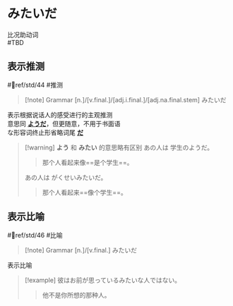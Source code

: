 # みたいだ  

比况助动词  
 #TBD  
## 表示推测  

 #📖ref/std/44 #推测  

> [!note] Grammar
> [n.]/[v.final.]/[adj.i.final.]/[adj.na.final.stem] みたいだ

表示根据说话人的感受进行的主观推测  
意思同 [**ようだ**](../9.sentence_pattern/よう.md#表示主观推测)，但更随意，不用于书面语  
な形容词终止形省略词尾 [**だ**](だ.md)  

> [!warning] **よう** 和 **みたい** 的意思略有区别
> あの人は 学生のようだ。
> > 那个人看起来像==是个学生==。  
> 
> あの人は がくせいみたいだ。  
> > 那个人看起来==像个学生==。
## 表示比喻  

 #📖ref/std/46 #比喻  

> [!note] Grammar
> [n.]/[v.final.] みたいだ

表示比喻  

> [!example] 
> 彼はお前が思っているみたいな人ではない。
> > 他不是你所想的那种人。